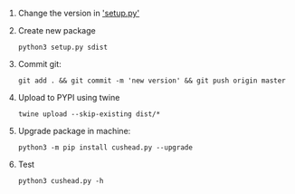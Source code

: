 1) Change the version in ['setup.py'](./setup.py)

2) Create new package

    `python3 setup.py sdist`

3) Commit git:

    `git add . && git commit -m 'new version' && git push origin master`

4) Upload to PYPI using twine

    `twine upload --skip-existing dist/*`

5) Upgrade package in machine:

    `python3 -m pip install cushead.py --upgrade`

6) Test

    `python3 cushead.py -h`
